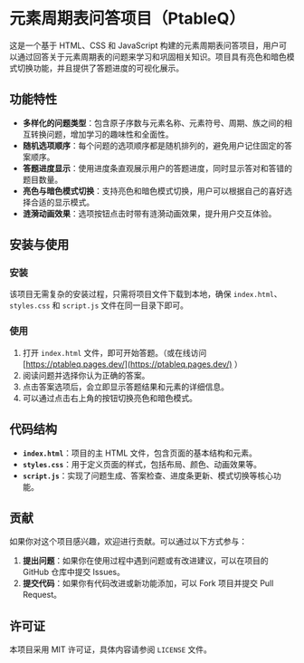 # 元素周期表问答项目（PtableQ）

这是一个基于 HTML、CSS 和 JavaScript 构建的元素周期表问答项目，用户可以通过回答关于元素周期表的问题来学习和巩固相关知识。项目具有亮色和暗色模式切换功能，并且提供了答题进度的可视化展示。

## 功能特性
- **多样化的问题类型**：包含原子序数与元素名称、元素符号、周期、族之间的相互转换问题，增加学习的趣味性和全面性。
- **随机选项顺序**：每个问题的选项顺序都是随机排列的，避免用户记住固定的答案顺序。
- **答题进度显示**：使用进度条直观展示用户的答题进度，同时显示答对和答错的题目数量。
- **亮色与暗色模式切换**：支持亮色和暗色模式切换，用户可以根据自己的喜好选择合适的显示模式。
- **涟漪动画效果**：选项按钮点击时带有涟漪动画效果，提升用户交互体验。

## 安装与使用
### 安装
该项目无需复杂的安装过程，只需将项目文件下载到本地，确保 `index.html`、`styles.css` 和 `script.js` 文件在同一目录下即可。

### 使用
1. 打开 `index.html` 文件，即可开始答题。（或在线访问 [https://ptableq.pages.dev/](https://ptableq.pages.dev/) ）
2. 阅读问题并选择你认为正确的答案。
3. 点击答案选项后，会立即显示答题结果和元素的详细信息。
4. 可以通过点击右上角的按钮切换亮色和暗色模式。

## 代码结构
- **`index.html`**：项目的主 HTML 文件，包含页面的基本结构和元素。
- **`styles.css`**：用于定义页面的样式，包括布局、颜色、动画效果等。
- **`script.js`**：实现了问题生成、答案检查、进度条更新、模式切换等核心功能。

## 贡献
如果你对这个项目感兴趣，欢迎进行贡献。可以通过以下方式参与：
1. **提出问题**：如果你在使用过程中遇到问题或有改进建议，可以在项目的 GitHub 仓库中提交 Issues。
2. **提交代码**：如果你有代码改进或新功能添加，可以 Fork 项目并提交 Pull Request。

## 许可证
本项目采用 MIT 许可证，具体内容请参阅 `LICENSE` 文件。